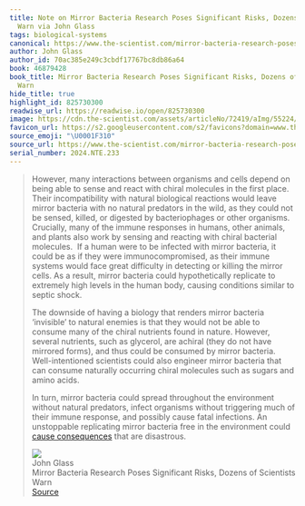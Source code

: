 ```yaml
---
title: Note on Mirror Bacteria Research Poses Significant Risks, Dozens of Scientists
  Warn via John Glass
tags: biological-systems
canonical: https://www.the-scientist.com/mirror-bacteria-research-poses-significant-risks-dozens-of-scientists-warn-72419
author: John Glass
author_id: 70ac385e249c3cbdf17767bc8db86a64
book: 46879428
book_title: Mirror Bacteria Research Poses Significant Risks, Dozens of Scientists
  Warn
hide_title: true
highlight_id: 825730300
readwise_url: https://readwise.io/open/825730300
image: https://cdn.the-scientist.com/assets/articleNo/72419/aImg/55224/istock-1223670418-800x560-m.jpg
favicon_url: https://s2.googleusercontent.com/s2/favicons?domain=www.the-scientist.com
source_emoji: "\U0001F310"
source_url: https://www.the-scientist.com/mirror-bacteria-research-poses-significant-risks-dozens-of-scientists-warn-72419#:~:text=However%2C%20many%20interactions,that%20are%20disastrous.
serial_number: 2024.NTE.233
---
```

> However, many interactions between organisms and cells depend on being able to sense and react with chiral molecules in the first place. Their incompatibility with natural biological reactions would leave mirror bacteria with no natural predators in the wild, as they could not be sensed, killed, or digested by bacteriophages or other organisms. Crucially, many of the immune responses in humans, other animals, and plants also work by sensing and reacting with chiral bacterial molecules.  If a human were to be infected with mirror bacteria, it could be as if they were immunocompromised, as their immune systems would face great difficulty in detecting or killing the mirror cells. As a result, mirror bacteria could hypothetically replicate to extremely high levels in the human body, causing conditions similar to septic shock.
> 
> The downside of having a biology that renders mirror bacteria ‘invisible’ to natural enemies is that they would not be able to consume many of the chiral nutrients found in nature. However, several nutrients, such as glycerol, are achiral (they do not have mirrored forms), and thus could be consumed by mirror bacteria. Well-intentioned scientists could also engineer mirror bacteria that can consume naturally occurring chiral molecules such as sugars and amino acids.  
> 
> In turn, mirror bacteria could spread throughout the environment without natural predators, infect organisms without triggering much of their immune response, and possibly cause fatal infections. An unstoppable replicating mirror bacteria free in the environment could [cause consequences](https://purl.stanford.edu/cv716pj4036) that are disastrous.
> <div class="quoteback-footer"><div class="quoteback-avatar"><img class="mini-favicon" src="https://s2.googleusercontent.com/s2/favicons?domain=www.the-scientist.com"></div><div class="quoteback-metadata"><div class="metadata-inner"><span style="display:none">FROM:</span><div aria-label="John Glass" class="quoteback-author"> John Glass</div><div aria-label="Mirror Bacteria Research Poses Significant Risks, Dozens of Scientists Warn" class="quoteback-title"> Mirror Bacteria Research Poses Significant Risks, Dozens of Scientists Warn</div></div></div><div class="quoteback-backlink"><a target="_blank" aria-label="go to the full text of this quotation" rel="noopener" href="https://www.the-scientist.com/mirror-bacteria-research-poses-significant-risks-dozens-of-scientists-warn-72419#:~:text=However%2C%20many%20interactions,that%20are%20disastrous." class="quoteback-arrow"> Source</a></div></div>